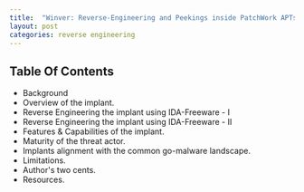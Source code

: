 ```yaml
---
title:  "Winver: Reverse-Engineering and Peekings inside PatchWork APTs recent Golang implant."
layout: post
categories: reverse engineering
---
```



## Table Of Contents

- Background
- Overview of the implant.
- Reverse Engineering the implant using IDA-Freeware - I
- Reverse Engineering the implant using IDA-Freeware - II
- Features & Capabilities of the implant.
- Maturity of the threat actor.
- Implants alignment with the common go-malware landscape.
- Limitations.
- Author's two cents.
- Resources.
